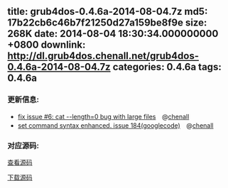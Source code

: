 title: grub4dos-0.4.6a-2014-08-04.7z
md5: 17b22cb6c46b7f21250d27a159be8f9e
size: 268K
date: 2014-08-04 18:30:34.000000000 +0800
downlink: http://dl.grub4dos.chenall.net/grub4dos-0.4.6a-2014-08-04.7z
categories: 0.4.6a
tags: 0.4.6a
---


### 更新信息:
  * [fix issue #6: cat --length=0 bug with large files](https://github.com/chenall/grub4dos/commit/7ac03fa18dd01138cc21cd82a2d2a15f4e87289f)　@[chenall](https://github.com/chenall)
  * [set command syntax enhanced. issue 184(googlecode)](https://github.com/chenall/grub4dos/commit/7308d230eb0c396dd18e503c102e3f8c6deca04e)　@[chenall](https://github.com/chenall)

### 对应源码:
  [查看源码](https://github.com/chenall/grub4dos/tree/7308d230eb0c396dd18e503c102e3f8c6deca04e)

  [下载源码](https://github.com/chenall/grub4dos/archive/7308d230eb0c396dd18e503c102e3f8c6deca04e.zip)
